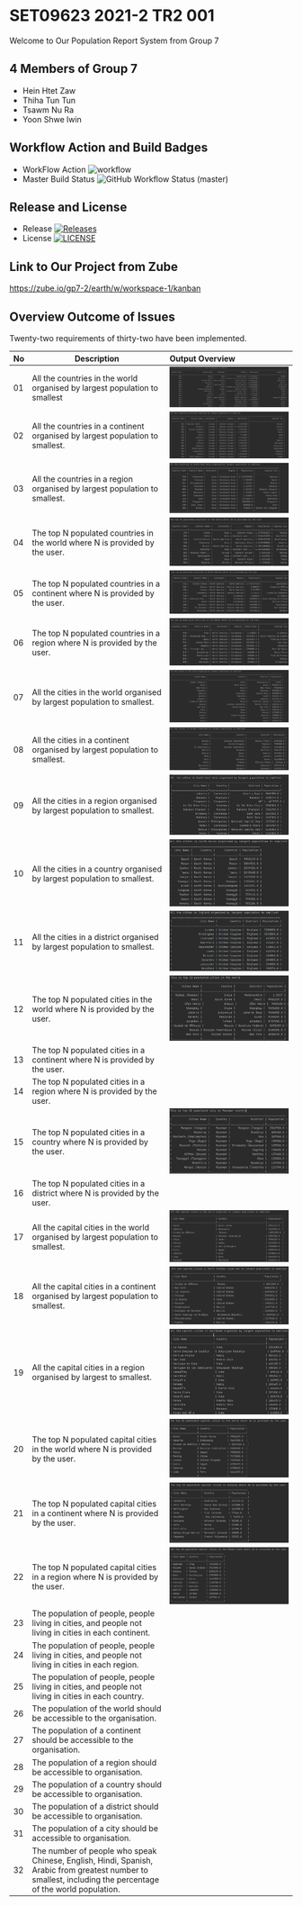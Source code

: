 # SET09623 2021-2 TR2 001
Welcome to Our Population Report System from Group 7 

## 4 Members of Group 7
* Hein Htet Zaw
* Thiha Tun Tun
* Tsawm Nu Ra
* Yoon Shwe lwin

## Workflow Action and Build Badges
* WorkFlow Action ![workflow](https://github.com/Thiha221220/earth/actions/workflows/main.yml/badge.svg?)
* Master Build Status ![GitHub Workflow Status (master)](https://img.shields.io/github/workflow/status/Thiha221220/earth/A%20workflow%20for%20my%20Population%20Report%20App/master?label=master%20branch%20)

## Release and License
* Release [![Releases](https://img.shields.io/github/release/Thiha221220/earth/all.svg?style=flat-square)](https://github.com/Thiha221220/earth/releases)
* License [![LICENSE](https://img.shields.io/github/license/Thiha221220/earth.svg?style=flat-square)](https://github.com/Thiha221220/earth/blob/master/LICENSE)

## Link to Our Project from Zube
https://zube.io/gp7-2/earth/w/workspace-1/kanban

## Overview Outcome of Issues
Twenty-two requirements of thirty-two have been implemented.  

| No  | Description                                                                                                                                                 | Output Overview                                       |
|-----|-------------------------------------------------------------------------------------------------------------------------------------------------------------|:------------------------------------------------------|
| 01  | All the countries in the world organised by largest population to smallest                                                                                  | ![image](Output_Overview/all_countries_world.png)     |
| 02  | All the countries in a continent organised by largest population to smallest.                                                                               | ![image](Output_Overview/all_countries_continent.png) |
| 03  | All the countries in a region organised by largest population to smallest.                                                                                  | ![image](Output_Overview/all_countries_region.png)    |
| 04  | The top N populated countries in the world where N is provided by the user.                                                                                 | ![image](Output_Overview/top_country_world.png)       |
| 05  | The top N populated countries in a continent where N is provided by the user.                                                                               | ![image](Output_Overview/top_country_continent.png)   |
| 06  | The top N populated countries in a region where N is provided by the user.                                                                                  | ![image](Output_Overview/top_country_region.png)      |
| 07  | All the cities in the world organised by largest population to smallest.                                                                                    | ![image](Output_Overview/all_cities_world.png)        |
| 08  | All the cities in a continent organised by largest population to smallest.                                                                                  | ![image](Output_Overview/all_cities_continent.png)    |
| 09  | All the cities in a region organised by largest population to smallest.                                                                                     | ![image](Output_Overview/all_cities_region.png)       |
| 10  | All the cities in a country organised by largest population to smallest.                                                                                    | ![image](Output_Overview/all_cities_country.png)      |
| 11  | All the cities in a district organised by largest population to smallest.                                                                                   | ![image](Output_Overview/all_cities_district.png)     |
| 12  | The top N populated cities in the world where N is provided by the user.                                                                                    | ![image](Output_Overview/top_cities_world.jpg)        |
| 13  | The top N populated cities in a continent where N is provided by the user.                                                                                  |                                                       |
| 14  | The top N populated cities in a region where N is provided by the user.                                                                                     |                                                       |
| 15  | The top N populated cities in a country where N is provided by the user.                                                                                    | ![image](Output_Overview/top_cities_country.jpg)      |
| 16  | The top N populated cities in a district where N is provided by the user.                                                                                   |                                                       |
| 17  | All the capital cities in the world organised by largest population to smallest.                                                                            | ![image](Output_Overview/all_capital_world.png)       |
| 18  | All the capital cities in a continent organised by largest population to smallest.                                                                          | ![image](Output_Overview/all_capital_continent.png)   |
| 19  | All the capital cities in a region organised by largest to smallest.                                                                                        | ![image](Output_Overview/all_capital_region.jpg)      |
| 20  | The top N populated capital cities in the world where N is provided by the user.                                                                            | ![image](Output_Overview/top_capital_world.jpg)       |
| 21  | The top N populated capital cities in a continent where N is provided by the user.                                                                          | ![image](Output_Overview/top_capital_continent.jpg)   |
| 22  | The top N populated capital cities in a region where N is provided by the user.                                                                             | ![image](Output_Overview/top_capital_region.jpg)      |
| 23  | The population of people, people living in cities, and people not living in cities in each continent.                                                       |                                                       |
| 24  | The population of people, people living in cities, and people not living in cities in each region.                                                          |                                                       |
| 25  | The population of people, people living in cities, and people not living in cities in each country.                                                         |                                                       |
| 26  | The population of the world should be accessible to the organisation.                                                                                       |                                                       |
| 27  | The population of a continent should be accessible to the organisation.                                                                                     |                                                       |
| 28  | The population of a region should be accessible to organisation.                                                                                            |                                                       |
| 29  | The population of a country should be accessible to organisation.                                                                                           |                                                       |
| 30  | The population of a district should be accessible to organisation.                                                                                          |                                                       |
| 31  | The population of a city should be accessible to organisation.                                                                                              |                                                       |
| 32  | The number of people who speak Chinese, English, Hindi, Spanish, Arabic from greatest number to smallest, including the percentage of the world population. |                                                       |






